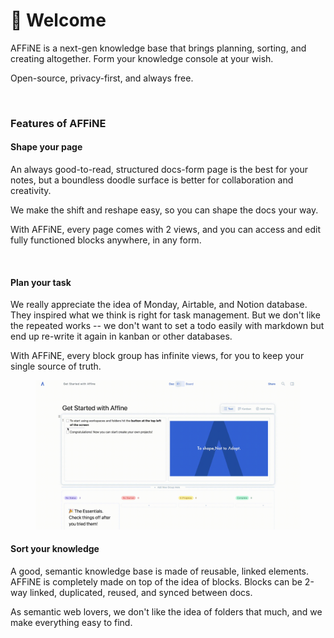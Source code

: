 # 🎉 Welcome

AFFiNE is a next-gen knowledge base that brings planning, sorting, and creating altogether. Form your knowledge console at your wish.

Open-source, privacy-first, and always free.

<figure><img src="../.gitbook/assets/getting-started_dashboard.png" alt=""><figcaption></figcaption></figure>

### **Features of** AFFiNE

#### Shape your page

An always good-to-read, structured docs-form page is the best for your notes, but a boundless doodle surface is better for collaboration and creativity.

We make the shift and reshape easy, so you can shape the docs your way.

With AFFiNE, every page comes with 2 views, and you can access and edit fully functioned blocks anywhere, in any form.

<figure><img src="../.gitbook/assets/getting-started_welcome_01.gif" alt=""><figcaption></figcaption></figure>

#### Plan your task

We really appreciate the idea of Monday, Airtable, and Notion database. They inspired what we think is right for task management. But we don't like the repeated works -- we don't want to set a todo easily with markdown but end up re-write it again in kanban or other databases.

With AFFiNE, every block group has infinite views, for you to keep your single source of truth.

<figure><img src="../.gitbook/assets/getting-started_welcome_02.gif" alt=""><figcaption></figcaption></figure>

#### Sort your knowledge

A good, semantic knowledge base is made of reusable, linked elements. AFFiNE is completely made on top of the idea of blocks. Blocks can be 2-way linked, duplicated, reused, and synced between docs.

As semantic web lovers, we don't like the idea of folders that much, and we make everything easy to find.

<figure><img src="../.gitbook/assets/getting-started_welcome_03.gif" alt=""><figcaption></figcaption></figure>

